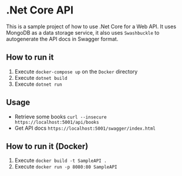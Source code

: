 # .Net Core API

This is a sample project of how to use .Net Core for a Web API.
It uses MongoDB as a data storage service, it also uses `Swashbuckle` to autogenerate the API docs in Swagger format.

## How to run it
1. Execute `docker-compose up` on the `Docker` directory
2. Execute `dotnet build`
3. Execute `dotnet run`

## Usage
- Retrieve some books `curl --insecure https://localhost:5001/api/books`
- Get API docs `https://localhost:5001/swagger/index.html`

## How to run it (Docker)
1. Execute `docker build -t SampleAPI .`
2. Execute `docker run -p 8080:80 SampleAPI`
